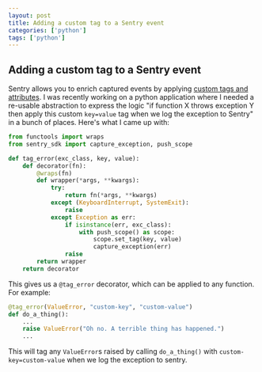 ```yaml
---
layout: post
title: Adding a custom tag to a Sentry event
categories: ['python']
tags: ['python']
---
```


## Adding a custom tag to a Sentry event

Sentry allows you to enrich captured events by applying
[custom tags and attributes](https://docs.sentry.io/product/sentry-basics/integrate-backend/capturing-errors/#enriching-your-event-data).
I was recently working on a python application where I needed a re-usable
abstraction to express the logic "if function X throws exception Y
then apply this custom `key=value` tag when we log the exception to Sentry"
in a bunch of places. Here's what I came up with:

```py
from functools import wraps
from sentry_sdk import capture_exception, push_scope

def tag_error(exc_class, key, value):
    def decorator(fn):
        @wraps(fn)
        def wrapper(*args, **kwargs):
            try:
                return fn(*args, **kwargs)
            except (KeyboardInterrupt, SystemExit):
                raise
            except Exception as err:
                if isinstance(err, exc_class):
                    with push_scope() as scope:
                        scope.set_tag(key, value)
                        capture_exception(err)
                raise
        return wrapper
    return decorator
```

This gives us a `@tag_error` decorator, which can be applied to any function. For example:


```py
@tag_error(ValueError, "custom-key", "custom-value")
def do_a_thing():
    ...
    raise ValueError("Oh no. A terrible thing has happened.")
    ...
```

This will tag any `ValueError`s raised by calling `do_a_thing()` with
`custom-key=custom-value` when we log the exception to sentry.
